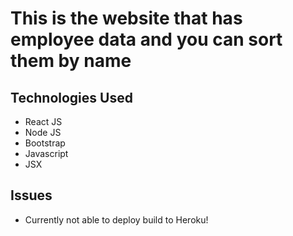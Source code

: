 # This is the website that has employee data and you can sort them by name

## Technologies Used

- React JS
- Node JS
- Bootstrap
- Javascript
- JSX

## Issues

- Currently not able to deploy build to Heroku!